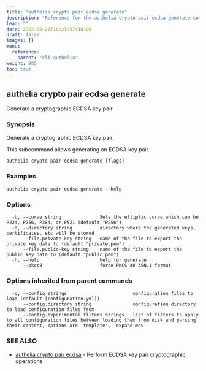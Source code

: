 ```yaml
---
title: "authelia crypto pair ecdsa generate"
description: "Reference for the authelia crypto pair ecdsa generate command."
lead: ""
date: 2022-06-27T18:27:57+10:00
draft: false
images: []
menu:
  reference:
    parent: "cli-authelia"
weight: 905
toc: true
---
```


## authelia crypto pair ecdsa generate

Generate a cryptographic ECDSA key pair

### Synopsis

Generate a cryptographic ECDSA key pair.

This subcommand allows generating an ECDSA key pair.

```
authelia crypto pair ecdsa generate [flags]
```

### Examples

```
authelia crypto pair ecdsa generate --help
```

### Options

```
  -b, --curve string              Sets the elliptic curve which can be P224, P256, P384, or P521 (default "P256")
  -d, --directory string          directory where the generated keys, certificates, etc will be stored
      --file.private-key string   name of the file to export the private key data to (default "private.pem")
      --file.public-key string    name of the file to export the public key data to (default "public.pem")
  -h, --help                      help for generate
      --pkcs8                     force PKCS #8 ASN.1 format
```

### Options inherited from parent commands

```
  -c, --config strings                        configuration files to load (default [configuration.yml])
      --config.directory string               configuration directory to load configuration files from
      --config.experimental.filters strings   list of filters to apply to all configuration files between loading them from disk and parsing their content, options are 'template', 'expand-env'
```

### SEE ALSO

* [authelia crypto pair ecdsa](authelia_crypto_pair_ecdsa.md)	 - Perform ECDSA key pair cryptographic operations

